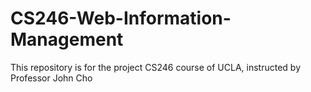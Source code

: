 # CS246-Web-Information-Management
This repository is for the project CS246 course of UCLA, instructed by Professor John Cho
